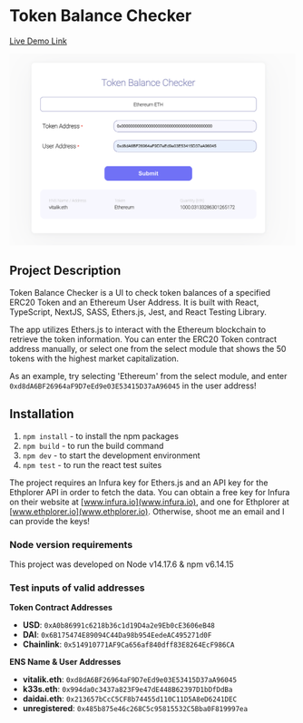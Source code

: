 # Token Balance Checker

[Live Demo Link](https://token-balance-checker-harim-choi.vercel.app/)

![Screen Shot](public/TBC-screenshot.png)

## Project Description
Token Balance Checker is a UI to check token balances of a specified ERC20 Token and an Ethereum User Address. It is built with React, TypeScript, NextJS, SASS, Ethers.js, Jest, and React Testing Library.

The app utilizes Ethers.js to interact with the Ethereum blockchain to retrieve the token information. You can enter the ERC20 Token contract address manually, or select one from the select module that shows the 50 tokens with the highest market capitalization.

As an example, try selecting 'Ethereum' from the select module, and enter `0xd8dA6BF26964aF9D7eEd9e03E53415D37aA96045` in the user address!

## Installation

1. `npm install` - to install the npm packages
2. `npm build` - to run the build command
3. `npm dev` - to start the development environment
4. `npm test` - to run the react test suites

The project requires an Infura key for Ethers.js and an API key for the Ethplorer API in order to fetch the data. You can obtain a free key for Infura on their website at [www.infura.io](www.infura.io), and one for Ethplorer at [www.ethplorer.io](www.ethplorer.io). Otherwise, shoot me an email and I can provide the keys!

### Node version requirements

This project was developed on Node v14.17.6 & npm v6.14.15

### Test inputs of valid addresses
**Token Contract Addresses**
- **USD**: `0xA0b86991c6218b36c1d19D4a2e9Eb0cE3606eB48`
- **DAI**: `0x6B175474E89094C44Da98b954EedeAC495271d0F`
- **Chainlink**: `0x514910771AF9Ca656af840dff83E8264EcF986CA`

**ENS Name & User Addresses**
- **vitalik.eth**: `0xd8dA6BF26964aF9D7eEd9e03E53415D37aA96045`
- **k33s.eth**: `0x994da0c3437a823F9e47dE448B62397D1bDfDdBa`
- **daidai.eth**: `0x213657bCcC5CF8b74455d110C11D5A8eD6241DEC`
- **unregistered**: `0x485b875e46c268C5c95815532C5Bba0F819997ea`